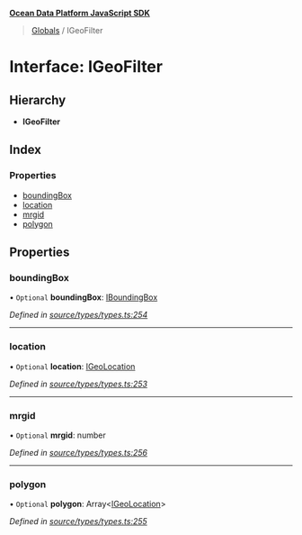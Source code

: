 **[Ocean Data Platform JavaScript SDK](../README.md)**

> [Globals](../README.md) / IGeoFilter

# Interface: IGeoFilter

## Hierarchy

* **IGeoFilter**

## Index

### Properties

* [boundingBox](igeofilter.md#boundingbox)
* [location](igeofilter.md#location)
* [mrgid](igeofilter.md#mrgid)
* [polygon](igeofilter.md#polygon)

## Properties

### boundingBox

• `Optional` **boundingBox**: [IBoundingBox](iboundingbox.md)

*Defined in [source/types/types.ts:254](https://github.com/C4IROcean/ODP-sdk-js/blob/4e3fa10/source/types/types.ts#L254)*

___

### location

• `Optional` **location**: [IGeoLocation](igeolocation.md)

*Defined in [source/types/types.ts:253](https://github.com/C4IROcean/ODP-sdk-js/blob/4e3fa10/source/types/types.ts#L253)*

___

### mrgid

• `Optional` **mrgid**: number

*Defined in [source/types/types.ts:256](https://github.com/C4IROcean/ODP-sdk-js/blob/4e3fa10/source/types/types.ts#L256)*

___

### polygon

• `Optional` **polygon**: Array\<[IGeoLocation](igeolocation.md)>

*Defined in [source/types/types.ts:255](https://github.com/C4IROcean/ODP-sdk-js/blob/4e3fa10/source/types/types.ts#L255)*
